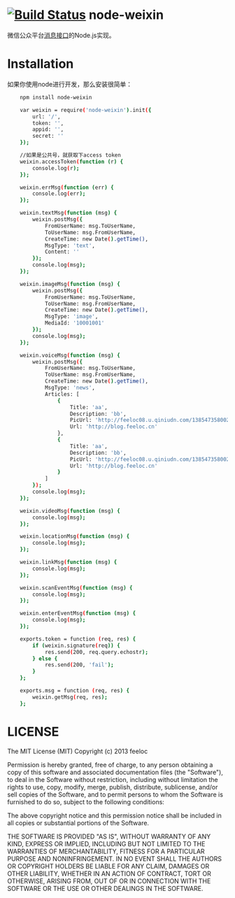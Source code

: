 [![Build Status](https://travis-ci.org/JeremyWei/weixin_api.png)](https://travis-ci.org/feeloc/node-weixin)
node-weixin
==========

微信公众平台[消息接口](http://mp.weixin.qq.com/wiki/index.php?title=%E6%B6%88%E6%81%AF%E6%8E%A5%E5%8F%A3%E6%8C%87%E5%8D%97)的Node.js实现。

Installation
===========

如果你使用node进行开发，那么安装很简单：
```bash
    npm install node-weixin

    var weixin = require('node-weixin').init({
        url: '/',
        token: '',
        appid: '',
        secret: ''
    });

    //如果是公共号，就获取下access token
    weixin.accessToken(function (r) {
        console.log(r);
    });

    weixin.errMsg(function (err) {
        console.log(err);
    });

    weixin.textMsg(function (msg) {
        weixin.postMsg({
            FromUserName: msg.ToUserName,
            ToUserName: msg.FromUserName,
            CreateTime: new Date().getTime(),
            MsgType: 'text',
            Content: ''
        });
        console.log(msg);
    });

    weixin.imageMsg(function (msg) {
        weixin.postMsg({
            FromUserName: msg.ToUserName,
            ToUserName: msg.FromUserName,
            CreateTime: new Date().getTime(),
            MsgType: 'image',
            MediaId: '10001001'
        });
        console.log(msg);
    });

    weixin.voiceMsg(function (msg) {
        weixin.postMsg({
            FromUserName: msg.ToUserName,
            ToUserName: msg.FromUserName,
            CreateTime: new Date().getTime(),
            MsgType: 'news',
            Articles: [
                {
                    Title: 'aa',
                    Description: 'bb',
                    PicUrl: 'http://feeloc08.u.qiniudn.com/1385473580021/1385473580021.jpg?imageView/2/w/320',
                    Url: 'http://blog.feeloc.cn'
                },
                {
                    Title: 'aa',
                    Description: 'bb',
                    PicUrl: 'http://feeloc08.u.qiniudn.com/1385473580021/1385473580021.jpg?imageView/2/w/320',
                    Url: 'http://blog.feeloc.cn'
                }
            ]
        });
        console.log(msg);
    });

    weixin.videoMsg(function (msg) {
        console.log(msg);
    });

    weixin.locationMsg(function (msg) {
        console.log(msg);
    });

    weixin.linkMsg(function (msg) {
        console.log(msg);
    });

    weixin.scanEventMsg(function (msg) {
        console.log(msg);
    });

    weixin.enterEventMsg(function (msg) {
        console.log(msg);
    });

    exports.token = function (req, res) {
        if (weixin.signature(req)) {
            res.send(200, req.query.echostr);
        } else {
            res.send(200, 'fail');
        }
    };

    exports.msg = function (req, res) {
        weixin.getMsg(req, res);
    };
```

LICENSE
===========
The MIT License (MIT)
Copyright (c) 2013 feeloc

Permission is hereby granted, free of charge, to any person obtaining a copy of this software and associated documentation files (the "Software"), to deal in the Software without restriction, including without limitation the rights to use, copy, modify, merge, publish, distribute, sublicense, and/or sell copies of the Software, and to permit persons to whom the Software is furnished to do so, subject to the following conditions:

The above copyright notice and this permission notice shall be included in all copies or substantial portions of the Software.

THE SOFTWARE IS PROVIDED "AS IS", WITHOUT WARRANTY OF ANY KIND, EXPRESS OR IMPLIED, INCLUDING BUT NOT LIMITED TO THE WARRANTIES OF MERCHANTABILITY, FITNESS FOR A PARTICULAR PURPOSE AND NONINFRINGEMENT. IN NO EVENT SHALL THE AUTHORS OR COPYRIGHT HOLDERS BE LIABLE FOR ANY CLAIM, DAMAGES OR OTHER LIABILITY, WHETHER IN AN ACTION OF CONTRACT, TORT OR OTHERWISE, ARISING FROM, OUT OF OR IN CONNECTION WITH THE SOFTWARE OR THE USE OR OTHER DEALINGS IN THE SOFTWARE.

